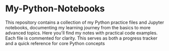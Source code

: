 # My-Python-Notebooks
This repository contains a collection of my Python practice files and Jupyter notebooks, documenting my learning journey from the basics to more advanced topics. Here you'll find my notes with practical code examples. Each file is commented for clarity. This serves as both a progress tracker and a quick reference for core Python concepts
